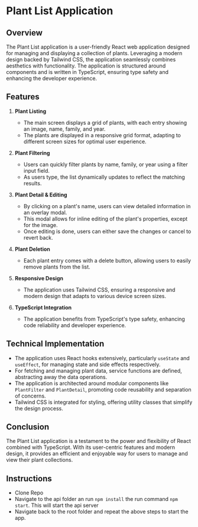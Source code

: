 # Plant List Application

## **Overview**
The Plant List application is a user-friendly React web application designed for managing and displaying a collection of plants. Leveraging a modern design backed by Tailwind CSS, the application seamlessly combines aesthetics with functionality. The application is structured around components and is written in TypeScript, ensuring type safety and enhancing the developer experience.

## **Features**

1. **Plant Listing**
   - The main screen displays a grid of plants, with each entry showing an image, name, family, and year.
   - The plants are displayed in a responsive grid format, adapting to different screen sizes for optimal user experience.

2. **Plant Filtering**
   - Users can quickly filter plants by name, family, or year using a filter input field.
   - As users type, the list dynamically updates to reflect the matching results.

3. **Plant Detail & Editing**
   - By clicking on a plant's name, users can view detailed information in an overlay modal.
   - This modal allows for inline editing of the plant's properties, except for the image.
   - Once editing is done, users can either save the changes or cancel to revert back.

4. **Plant Deletion**
   - Each plant entry comes with a delete button, allowing users to easily remove plants from the list.

5. **Responsive Design**
   - The application uses Tailwind CSS, ensuring a responsive and modern design that adapts to various device screen sizes.

6. **TypeScript Integration**
   - The application benefits from TypeScript's type safety, enhancing code reliability and developer experience.

## **Technical Implementation**

- The application uses React hooks extensively, particularly `useState` and `useEffect`, for managing state and side effects respectively.
- For fetching and managing plant data, service functions are defined, abstracting away the data operations.
- The application is architected around modular components like `PlantFilter` and `PlantDetail`, promoting code reusability and separation of concerns.
- Tailwind CSS is integrated for styling, offering utility classes that simplify the design process.

## **Conclusion**
The Plant List application is a testament to the power and flexibility of React combined with TypeScript. With its user-centric features and modern design, it provides an efficient and enjoyable way for users to manage and view their plant collections.

## **Instructions**

- Clone Repo
- Navigate to the api folder an run `npm install` the run command `npm start`. This will start the api server
- Navigate back to the root folder and repeat the above steps to start the app.
